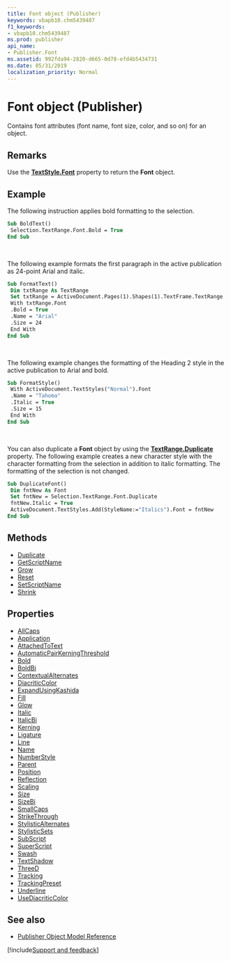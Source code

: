 ```yaml
---
title: Font object (Publisher)
keywords: vbapb10.chm5439487
f1_keywords:
- vbapb10.chm5439487
ms.prod: publisher
api_name:
- Publisher.Font
ms.assetid: 992fda94-2820-d665-0d78-efd4b5434731
ms.date: 05/31/2019
localization_priority: Normal
---
```



# Font object (Publisher)

Contains font attributes (font name, font size, color, and so on) for an object.

## Remarks

Use the **[TextStyle.Font](Publisher.TextStyle.Font.md)** property to return the **Font** object. 

## Example

The following instruction applies bold formatting to the selection.

```vb
Sub BoldText() 
 Selection.TextRange.Font.Bold = True 
End Sub
```

<br/>

The following example formats the first paragraph in the active publication as 24-point Arial and italic.

```vb
Sub FormatText() 
 Dim txtRange As TextRange 
 Set txtRange = ActiveDocument.Pages(1).Shapes(1).TextFrame.TextRange 
 With txtRange.Font 
 .Bold = True 
 .Name = "Arial" 
 .Size = 24 
 End With 
End Sub
```

<br/>

The following example changes the formatting of the Heading 2 style in the active publication to Arial and bold.

```vb
Sub FormatStyle() 
 With ActiveDocument.TextStyles("Normal").Font 
 .Name = "Tahoma" 
 .Italic = True 
 .Size = 15 
 End With 
End Sub
```

<br/>

You can also duplicate a **Font** object by using the **[TextRange.Duplicate](Publisher.TextRange.Duplicate.md)** property. The following example creates a new character style with the character formatting from the selection in addition to italic formatting. The formatting of the selection is not changed.

```vb
Sub DuplicateFont() 
 Dim fntNew As Font 
 Set fntNew = Selection.TextRange.Font.Duplicate 
 fntNew.Italic = True 
 ActiveDocument.TextStyles.Add(StyleName:="Italics").Font = fntNew 
End Sub
```


## Methods

- [Duplicate](Publisher.Font.Duplicate.md)
- [GetScriptName](Publisher.Font.GetScriptName.md)
- [Grow](Publisher.Font.Grow.md)
- [Reset](Publisher.Font.Reset.md)
- [SetScriptName](Publisher.Font.SetScriptName.md)
- [Shrink](Publisher.Font.Shrink.md)

## Properties

- [AllCaps](Publisher.Font.AllCaps.md)
- [Application](Publisher.Font.Application.md)
- [AttachedToText](Publisher.Font.AttachedToText.md)
- [AutomaticPairKerningThreshold](Publisher.Font.AutomaticPairKerningThreshold.md)
- [Bold](Publisher.Font.Bold.md)
- [BoldBi](Publisher.Font.BoldBi.md)
- [ContextualAlternates](Publisher.Font.ContextualAlternates.md)
- [DiacriticColor](Publisher.Font.DiacriticColor.md)
- [ExpandUsingKashida](Publisher.Font.ExpandUsingKashida.md)
- [Fill](Publisher.font.fill.md)
- [Glow](Publisher.font.glow.md)
- [Italic](Publisher.Font.Italic.md)
- [ItalicBi](Publisher.Font.ItalicBi.md)
- [Kerning](Publisher.Font.Kerning.md)
- [Ligature](Publisher.font.ligature.md)
- [Line](Publisher.font.line.md)
- [Name](Publisher.Font.Name.md)
- [NumberStyle](Publisher.font.numberstyle.md)
- [Parent](Publisher.Font.Parent.md)
- [Position](Publisher.Font.Position.md)
- [Reflection](Publisher.font.reflection.md)
- [Scaling](Publisher.Font.Scaling.md)
- [Size](Publisher.Font.Size.md)
- [SizeBi](Publisher.Font.SizeBi.md)
- [SmallCaps](Publisher.Font.SmallCaps.md)
- [StrikeThrough](Publisher.font.strikethrough.md)
- [StylisticAlternates](Publisher.Font.StylisticAlternates.md)
- [StylisticSets](Publisher.Font.StylisticSets.md)
- [SubScript](Publisher.Font.SubScript.md)
- [SuperScript](Publisher.Font.SuperScript.md)
- [Swash](Publisher.Font.Swash.md)
- [TextShadow](Publisher.font.textshadow.md)
- [ThreeD](Publisher.font.threed.md)
- [Tracking](Publisher.Font.Tracking.md)
- [TrackingPreset](Publisher.Font.TrackingPreset.md)
- [Underline](Publisher.Font.Underline.md)
- [UseDiacriticColor](Publisher.Font.UseDiacriticColor.md)

## See also

- [Publisher Object Model Reference](overview/publisher/object-model.md)



[!include[Support and feedback](~/includes/feedback-boilerplate.md)]